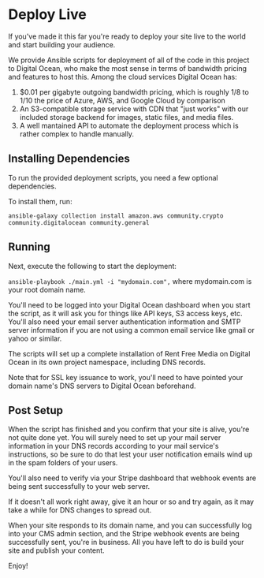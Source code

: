 # Deploy Live

If you've made it this far you're ready to deploy your site live to the world and start building your audience.

We provide Ansible scripts for deployment of all of the code in this project to Digital Ocean, who make the most sense in terms of bandwidth pricing and features to host this.  Among the cloud services Digital Ocean has:

1. $0.01 per gigabyte outgoing bandwidth pricing, which is roughly 1/8 to 1/10 the price of Azure, AWS, and Google Cloud by comparison
2. An S3-compatible storage service with CDN that "just works" with our included storage backend for images, static files, and media files.
3. A well mantained API to automate the deployment process which is rather complex to handle manually.

## Installing Dependencies

To run the provided deployment scripts, you need a few optional dependencies.

To install them, run:

`ansible-galaxy collection install amazon.aws community.crypto community.digitalocean community.general `

## Running

Next, execute the following to start the deployment:

`ansible-playbook ./main.yml -i "mydomain.com",` where mydomain.com is your root domain name.

You'll need to be logged into your Digital Ocean dashboard when you start the script, as it will ask you for things like API keys, S3 access keys, etc.  You'll also need your email server authentication information and SMTP server information if you are not using a common email service like gmail or yahoo or similar.

The scripts will set up a complete installation of Rent Free Media on Digital Ocean in its own project namespace, including DNS records.

Note that for SSL key issuance to work, you'll need to have pointed your domain name's DNS servers to Digital Ocean beforehand.

## Post Setup

When the script has finished and you confirm that your site is alive, you're not quite done yet.  You will surely need to set up your mail server information in your DNS records according to your mail service's instructions, so be sure to do that lest your user notification emails wind up in the spam folders of your users.

You'll also need to verify via your Stripe dashboard that webhook events are being sent successfully to your web server.

If it doesn't all work right away, give it an hour or so and try again, as it may take a while for DNS changes to spread out.

When your site responds to its domain name, and you can successfully log into your CMS admin section, and the Stripe webhook events are being successfully sent, you're in business. All you have left to do is build your site and publish your content.

Enjoy!